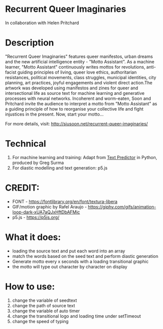 # Recurrent Queer Imaginaries
In collaboration with Helen Pritchard 

# Description 
"Recurrent Queer Imaginaries" features queer manifestos, urban dreams and the new artificial intelligence entity - "Motto Assistant". As a machine learner, "Motto Assistant" continuously writes mottos for revolutions, anti-facist guiding principles of living, queer love ethics, authoritarian resistances, political movements, class struggles, municipal identities, city planning, art practices, joyful engagements and violent direct action.The artwork was developed using manifestos and zines for queer and intersectional life as source text for machine learning and generative processes with neural networks. Incoherent and worm-eaten, Soon and Pritchard invite the audience to interpret a motto from "Motto Assistant" as a guiding principle of how to reorganise your collective life and fight injustices in the present. 
Now, start your motto...

For more details, visit: http://siusoon.net/recurrent-queer-imaginaries/ 

# Technical 
1. For machine learning and training: Adapt from [Text Predictor](https://github.com/gsurma/text_predictor) in Python, produced by Greg Surma 
2. For diastic modelling and text generation: p5.js 

# CREDIT:
- FONT - https://fontlibrary.org/en/font/textura-libera
- GIF/motion graphic by Rafel Araujo - https://giphy.com/gifs/animation-loop-dark-xUA7aQJxHftDbAFMic
- p5.js - https://p5js.org/

# What it does:
- loading the source text and put each word into an array
- match the words based on the seed text and perform diastic generation
- Generate motto every x seconds with a loading transitional graphic
- the motto will type out character by character on display

# How to use:
1. change the variable of seedtext
2. change the path of source text
3. change the variable of auto timer
4. change the transitional logo and loading time under setTimeout
5. change the speed of typing

